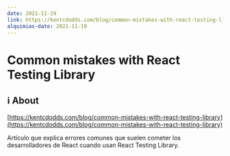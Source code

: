 ```yaml
---
date: 2021-11-19
link: https://kentcdodds.com/blog/common-mistakes-with-react-testing-library
alquimias-date: 2021-11-19
---
```


# Common mistakes with React Testing Library

## ℹ️ About

[https://kentcdodds.com/blog/common-mistakes-with-react-testing-library](https://kentcdodds.com/blog/common-mistakes-with-react-testing-library)

Artículo que explica errores comunes que suelen cometer los desarrolladores de React cuando usan React Testing Library.


